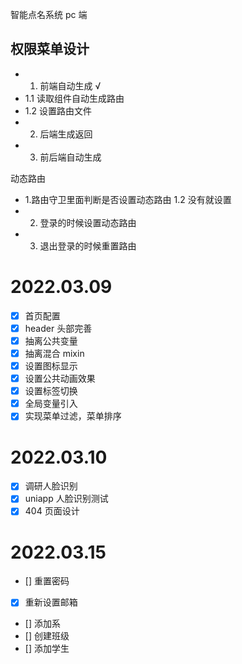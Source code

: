 智能点名系统 pc 端

## 权限菜单设计

- 1.  前端自动生成 √
- 1.1 读取组件自动生成路由
- 1.2 设置路由文件
- 2.  后端生成返回
- 3.  前后端自动生成

动态路由

- 1.路由守卫里面判断是否设置动态路由
  1.2 没有就设置
- 2. 登录的时候设置动态路由
- 3. 退出登录的时候重置路由

# 2022.03.09

- [x] 首页配置
- [x] header 头部完善
- [x] 抽离公共变量
- [x] 抽离混合 mixin
- [x] 设置图标显示
- [x] 设置公共动画效果
- [x] 设置标签切换
- [x] 全局变量引入
- [x] 实现菜单过滤，菜单排序

# 2022.03.10

- [x] 调研人脸识别
- [x] uniapp 人脸识别测试
- [x] 404 页面设计

# 2022.03.15

- [] 重置密码
- [x] 重新设置邮箱
- [] 添加系
- [] 创建班级
- [] 添加学生
